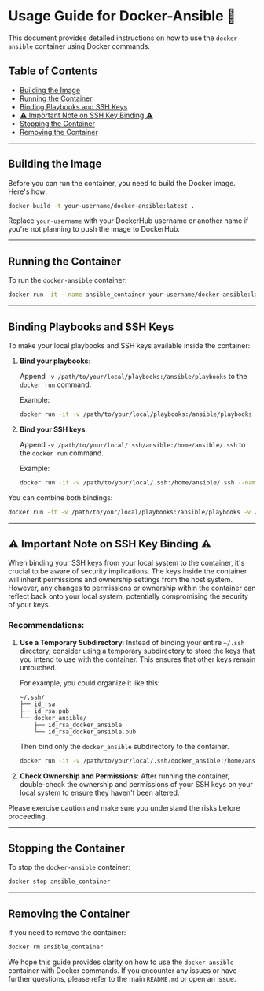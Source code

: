 # Usage Guide for Docker-Ansible 🐳

This document provides detailed instructions on how to use the `docker-ansible` container using Docker commands.

## Table of Contents

- [Building the Image](#building-the-image)
- [Running the Container](#running-the-container)
- [Binding Playbooks and SSH Keys](#binding-playbooks-and-ssh-keys)
- [⚠️ Important Note on SSH Key Binding ⚠️](#important-note-on-ssh-key-binding)
- [Stopping the Container](#stopping-the-container)
- [Removing the Container](#removing-the-container)

---

## Building the Image

Before you can run the container, you need to build the Docker image. Here's how:

```bash
docker build -t your-username/docker-ansible:latest .
```

Replace `your-username` with your DockerHub username or another name if you're not planning to push the image to DockerHub.

---

## Running the Container

To run the `docker-ansible` container:

```bash
docker run -it --name ansible_container your-username/docker-ansible:latest
```

---

## Binding Playbooks and SSH Keys

To make your local playbooks and SSH keys available inside the container:

1. **Bind your playbooks**:

   Append `-v /path/to/your/local/playbooks:/ansible/playbooks` to the `docker run` command.

   Example:

   ```bash
   docker run -it -v /path/to/your/local/playbooks:/ansible/playbooks --name ansible_container your-username/docker-ansible:latest
   ```

2. **Bind your SSH keys**:

   Append `-v /path/to/your/local/.ssh/ansible:/home/ansible/.ssh` to the `docker run` command.

   Example:

   ```bash
   docker run -it -v /path/to/your/local/.ssh:/home/ansible/.ssh --name ansible_container your-username/docker-ansible:latest
   ```

You can combine both bindings:

```bash
docker run -it -v /path/to/your/local/playbooks:/ansible/playbooks -v /path/to/your/local/.ssh:/home/ansible/.ssh/ --name ansible_container your-username/docker-ansible:latest
```

---

## ⚠️ Important Note on SSH Key Binding ⚠️

When binding your SSH keys from your local system to the container, it's crucial to be aware of security implications. The keys inside the container will inherit permissions and ownership settings from the host system. However, any changes to permissions or ownership within the container can reflect back onto your local system, potentially compromising the security of your keys.

### Recommendations:

1. **Use a Temporary Subdirectory**: Instead of binding your entire `~/.ssh` directory, consider using a temporary subdirectory to store the keys that you intend to use with the container. This ensures that other keys remain untouched.

   For example, you could organize it like this:
   ```
   ~/.ssh/
   ├── id_rsa
   ├── id_rsa.pub
   └── docker_ansible/
       ├── id_rsa_docker_ansible
       └── id_rsa_docker_ansible.pub
   ```
   Then bind only the `docker_ansible` subdirectory to the container.

   ```bash
   docker run -it -v /path/to/your/local/.ssh/docker_ansible:/home/ansible/.ssh --name ansible_container your-username/docker-ansible:latest
   ```

2. **Check Ownership and Permissions**: After running the container, double-check the ownership and permissions of your SSH keys on your local system to ensure they haven't been altered.

Please exercise caution and make sure you understand the risks before proceeding.

---

## Stopping the Container

To stop the `docker-ansible` container:

```bash
docker stop ansible_container
```

---

## Removing the Container

If you need to remove the container:

```bash
docker rm ansible_container
```

We hope this guide provides clarity on how to use the `docker-ansible` container with Docker commands. If you encounter any issues or have further questions, please refer to the main `README.md` or open an issue.
